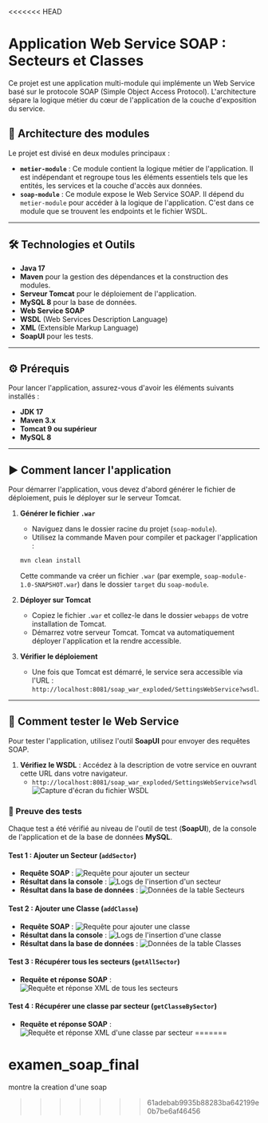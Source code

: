 <<<<<<< HEAD
# Application Web Service SOAP : Secteurs et Classes

Ce projet est une application multi-module qui implémente un Web Service basé sur le protocole SOAP (Simple Object Access Protocol). L'architecture sépare la logique métier du cœur de l'application de la couche d'exposition du service.

## 🚀 Architecture des modules

Le projet est divisé en deux modules principaux :

* **`metier-module`** : Ce module contient la logique métier de l'application. Il est indépendant et regroupe tous les éléments essentiels tels que les entités, les services et la couche d'accès aux données.
* **`soap-module`** : Ce module expose le Web Service SOAP. Il dépend du `metier-module` pour accéder à la logique de l'application. C'est dans ce module que se trouvent les endpoints et le fichier WSDL.

---

## 🛠️ Technologies et Outils

* **Java 17**
* **Maven** pour la gestion des dépendances et la construction des modules.
* **Serveur Tomcat** pour le déploiement de l'application.
* **MySQL 8** pour la base de données.
* **Web Service SOAP**
* **WSDL** (Web Services Description Language)
* **XML** (Extensible Markup Language)
* **SoapUI** pour les tests.

---

## ⚙️ Prérequis

Pour lancer l'application, assurez-vous d'avoir les éléments suivants installés :

* **JDK 17**
* **Maven 3.x**
* **Tomcat 9 ou supérieur**
* **MySQL 8**

---

## ▶️ Comment lancer l'application

Pour démarrer l'application, vous devez d'abord générer le fichier de déploiement, puis le déployer sur le serveur Tomcat.

1.  **Générer le fichier `.war`**
    * Naviguez dans le dossier racine du projet (`soap-module`).
    * Utilisez la commande Maven pour compiler et packager l'application :

    ```bash
    mvn clean install
    ```
    Cette commande va créer un fichier `.war` (par exemple, `soap-module-1.0-SNAPSHOT.war`) dans le dossier `target` du `soap-module`.

2.  **Déployer sur Tomcat**
    * Copiez le fichier `.war` et collez-le dans le dossier `webapps` de votre installation de Tomcat.
    * Démarrez votre serveur Tomcat. Tomcat va automatiquement déployer l'application et la rendre accessible.

3.  **Vérifier le déploiement**
    * Une fois que Tomcat est démarré, le service sera accessible via l'URL : `http://localhost:8081/soap_war_exploded/SettingsWebService?wsdl`.

---

## 🧪 Comment tester le Web Service

Pour tester l'application, utilisez l'outil **SoapUI** pour envoyer des requêtes SOAP.

1.  **Vérifiez le WSDL** : Accédez à la description de votre service en ouvrant cette URL dans votre navigateur.
    * `http://localhost:8081/soap_war_exploded/SettingsWebService?wsdl`
    ![Capture d'écran du fichier WSDL](https://gitlab.com/-/project/72708354/uploads/ad394c406571195c44fd5f4e75e4800a/wsdl.png)

### 📸 Preuve des tests

Chaque test a été vérifié au niveau de l'outil de test (**SoapUI**), de la console de l'application et de la base de données **MySQL**.

#### Test 1 : Ajouter un Secteur (`addSector`)

* **Requête SOAP** :
    ![Requête pour ajouter un secteur](https://gitlab.com/-/project/72708354/uploads/37adf8978b8163d3cffac4350b74603c/addSectorsoapui.png)
* **Résultat dans la console** :
    ![Logs de l'insertion d'un secteur](https://gitlab.com/-/project/72708354/uploads/4d1b1f8585d9d857ec34d052b5a4eaa6/addSectorConsole.png)
* **Résultat dans la base de données** :
    ![Données de la table Secteurs](https://gitlab.com/-/project/72708354/uploads/b720207df62212cd3b22be2a27db3c2e/addSectorDatabase.png)

#### Test 2 : Ajouter une Classe (`addClasse`)

* **Requête SOAP** :
    ![Requête pour ajouter une classe](https://gitlab.com/-/project/72708354/uploads/6638fe9e1c037a1d0a14b8dcb64b04a6/addClassesoapui.png)
* **Résultat dans la console** :
    ![Logs de l'insertion d'une classe](https://gitlab.com/-/project/72708354/uploads/b723238b783e90c5e40468d98d1d5fd4/addClasseConsole.png)
* **Résultat dans la base de données** :
    ![Données de la table Classes](https://gitlab.com/-/project/72708354/uploads/e57e7c288f82054ce72b659c04e3567d/addClasseDatabase.png)

#### Test 3 : Récupérer tous les secteurs (`getAllSector`) 

* **Requête et réponse SOAP** : 
    ![Requête et réponse XML de tous les secteurs](https://gitlab.com/-/project/72708354/uploads/859a5e019eea5a2b62760e20a5b1fbbb/getAllsector.png)

#### Test 4 : Récupérer une classe par secteur (`getClasseBySector`)

* **Requête et réponse SOAP** : 
    ![Requête et réponse XML d'une classe par secteur](https://gitlab.com/-/project/72708354/uploads/91c2aa909db227aca5a961a91a918af7481/getClassebysector.png)
=======
# examen_soap_final
montre la creation d'une soap 
>>>>>>> 61adebab9935b88283ba642199e0b7be6af46456
